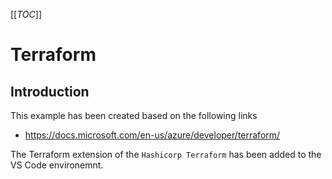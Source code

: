 [[_TOC_]]
# Terraform

## Introduction
This example has been created based on the following links
- https://docs.microsoft.com/en-us/azure/developer/terraform/

The Terraform extension of the `Hashicorp Terraform` has been added to the VS Code environemnt.

## 